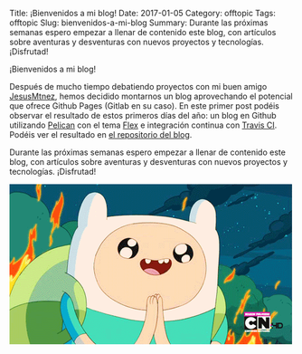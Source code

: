Title: ¡Bienvenidos a mi blog!
Date: 2017-01-05 
Category: offtopic
Tags: offtopic
Slug: bienvenidos-a-mi-blog
Summary: Durante las próximas semanas espero empezar a llenar de contenido este blog, con artículos sobre aventuras y desventuras con nuevos proyectos y tecnologías. ¡Disfrutad!

¡Bienvenidos a mi blog!

Después de mucho tiempo debatiendo proyectos con mi buen amigo [JesusMtnez](https://jesusmtnez.gitlab.io/), hemos decidido montarnos un blog aprovechando el potencial que ofrece Github Pages (Gitlab en su caso). En este primer post podéis observar el resultado de estos primeros días del año: un blog en Github utilizando [Pelican](http://docs.getpelican.com/en/stable/) con el tema [Flex](https://github.com/alexandrevicenzi/Flex) e integración continua con [Travis CI](https://travis-ci.org/). Podéis ver el resultado en [el repositorio del blog](https://github.com/darkrodry/darkrodry.github.io).

Durante las próximas semanas espero empezar a llenar de contenido este blog, con artículos sobre aventuras y desventuras con nuevos proyectos y tecnologías. ¡Disfrutad!

![Bienvenidos](images/excited-finn.gif)
